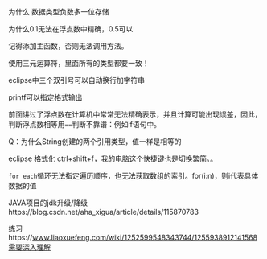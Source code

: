 



为什么 数据类型负数多一位存储

为什么0.1无法在浮点数中精确，0.5可以

记得添加主函数，否则无法调用方法。

使用三元运算符，里面所有的类型都要一致！



eclipse中三个双引号可以自动换行加字符串



printf可以指定格式输出



前面讲过了浮点数在计算机中常常无法精确表示，并且计算可能出现误差，因此，判断浮点数相等用`==`判断不靠谱：例如if语句中。



Q：为什么String创建的两个引用类型，值一样是相等的



eclipse 格式化 ctrl+shift+f，我的电脑这个快捷键也是切换繁简。。



`for each`循环无法指定遍历顺序，也无法获取数组的索引。for(i:n)，则i代表具体数据的值



JAVA项目的jdk升级/降级https://blog.csdn.net/aha_xigua/article/details/115870783



练习https://www.liaoxuefeng.com/wiki/1252599548343744/1255938912141568需要深入理解